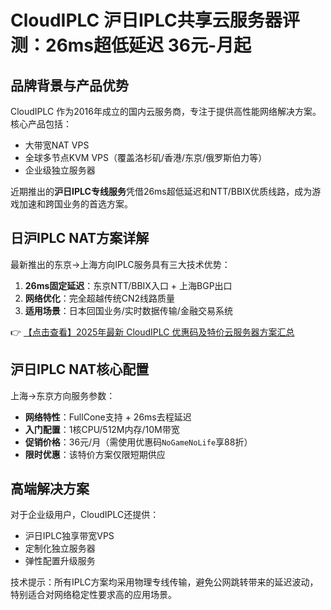 # CloudIPLC 沪日IPLC共享云服务器评测：26ms超低延迟 36元-月起

## 品牌背景与产品优势

CloudIPLC 作为2016年成立的国内云服务商，专注于提供高性能网络解决方案。核心产品包括：
- 大带宽NAT VPS
- 全球多节点KVM VPS（覆盖洛杉矶/香港/东京/俄罗斯伯力等）
- 企业级独立服务器

近期推出的**沪日IPLC专线服务**凭借26ms超低延迟和NTT/BBIX优质线路，成为游戏加速和跨国业务的首选方案。

## 日沪IPLC NAT方案详解

最新推出的东京→上海方向IPLC服务具有三大技术优势：
1. **26ms固定延迟**：东京NTT/BBIX入口 + 上海BGP出口
2. **网络优化**：完全超越传统CN2线路质量
3. **适用场景**：日本回国业务/实时数据传输/金融交易系统

👉 [【点击查看】2025年最新 CloudIPLC 优惠码及特价云服务器方案汇总](https://bit.ly/cloudiplc)

## 沪日IPLC NAT核心配置

上海→东京方向服务参数：
- **网络特性**：FullCone支持 + 26ms去程延迟
- **入门配置**：1核CPU/512M内存/10M带宽
- **促销价格**：36元/月（需使用优惠码`NoGameNoLife`享88折）
- **限时优惠**：该特价方案仅限短期供应

## 高端解决方案

对于企业级用户，CloudIPLC还提供：
- 沪日IPLC独享带宽VPS
- 定制化独立服务器
- 弹性配置升级服务

技术提示：所有IPLC方案均采用物理专线传输，避免公网跳转带来的延迟波动，特别适合对网络稳定性要求高的应用场景。